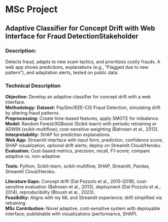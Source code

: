 # MSc Project

## Adaptive Classifier for Concept Drift with Web Interface for Fraud DetectionStakeholder

### Description:
Detects fraud, adapts to new scam tactics, and prioritizes costly frauds. A web app shows predictions, explanations (e.g., “Flagged due to new pattern”), and adaptation alerts, tested on public data.

### Technical Description

**Objective:** Develop an adaptive classifier for concept drift with a web interface.  
**Methodology:** 
**Dataset:** PaySim/IEEE-CIS Fraud Detection, simulating drift by altering fraud patterns.  
**Preprocessing:** Create time-based features, apply SMOTE for imbalance.  
**Model:** Random Forest/XGBoost (Scikit-learn) with periodic retraining or ADWIN (scikit-multiflow); cost-sensitive weighting (Bahnsen et al., 2013).  
**Interpretability:** SHAP for prediction explanations.  
**Web App:** Streamlit interface with input form, prediction, confidence score, SHAP visualization, optional drift alerts; deploy on Streamlit Cloud/Heroku.  
**Evaluation:** Cost-based metrics, precision, recall, F1-score; compare adaptive vs. non-adaptive.

**Tools:**
Python, Scikit-learn, scikit-multiflow, SHAP, Streamlit, Pandas, Streamlit Cloud/Heroku.  

**Literature Gaps:**
Concept drift (Dal Pozzolo et al., 2015–2018), cost-sensitive evaluation (Bahnsen et al., 2013), deployment (Dal Pozzolo et al., 2014), reproducibility (Btoush et al., 2023).  
**Feasibility:** Aligns with my ML and Streamlit experience; drift simplified via retraining.  
**MSc Contribution:** Novel adaptive, cost-sensitive system with deployable interface; publishable with visualizations (performance, SHAP).